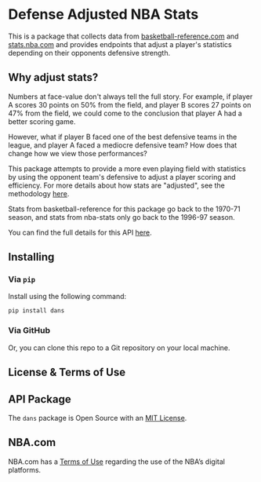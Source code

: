 # Defense Adjusted NBA Stats

This is a package that collects data from [basketball-reference.com](https://www.basketball-reference.com) and [stats.nba.com](https://www.stats.nba.com) and provides endpoints that adjust a player's statistics depending on their opponents defensive strength.

## Why adjust stats?

Numbers at face-value don't always tell the full story. For example, if player A scores 30 points on 50% from the field, and player B scores 27 points on 47% from the field, we could come to the conclusion that player A had a better scoring game.

However, what if player B faced one of the best defensive teams in the league, and player A faced a mediocre defensive team? How does that change how we view those performances?

This package attempts to provide a more even playing field with statistics by using the opponent team's defensive to adjust a player scoring and efficiency. For more details about how stats are "adjusted", see the methodology [here](METHODOLOGY.md).

Stats from basketball-reference for this package go back to the 1970-71 season, and stats from nba-stats only go back to the 1996-97 season.

You can find the full details for this API [here](API.md).

## Installing
### Via `pip`
Install using the following command:

```
pip install dans
```

### Via GitHub
Or, you can clone this repo to a Git repository on your local machine.


## License & Terms of Use

## API  Package

The `dans` package is Open Source with an [MIT License](LICENSE).

## NBA.com

NBA.com has a [Terms of Use](https://www.nba.com/termsofuse) regarding the use of the NBA’s digital platforms.